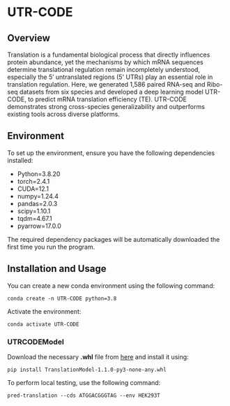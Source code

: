 # UTR-CODE

## Overview
Translation is a fundamental biological process that directly influences protein abundance, yet the mechanisms by which mRNA sequences determine translational regulation remain incompletely understood, especially the 5’ untranslated regions (5' UTRs) play an essential role in translation regulation. Here, we generated 1,586 paired RNA-seq and Ribo-seq datasets from six species and developed a deep learning model UTR-CODE, to predict mRNA translation efficiency (TE). UTR-CODE demonstrates strong cross-species generalizability and outperforms existing tools across diverse platforms. 

## Environment
To set up the environment, ensure you have the following dependencies installed:

- Python=3.8.20
- torch=2.4.1
- CUDA=12.1  
- numpy=1.24.4
- pandas=2.0.3  
- scipy=1.10.1
- tqdm=4.67.1 
- pyarrow=17.0.0 

The required dependency packages will be automatically downloaded the first time you run the program.

## **Installation and Usage**

You can create a new conda environment using the following command:

```
conda create -n UTR-CODE python=3.8
```

Activate the environment:

```
conda activate UTR-CODE
```

### **UTRCODEModel**

Download the necessary **.whl** file from [here](https://drive.google.com/file/d/19Yyl8uUbjQn0TAA4E52ZUGBd_pb_RyW8/view?usp=sharing) and install it using:

```
pip install TranslationModel-1.1.0-py3-none-any.whl
```

To perform local testing, use the following command:

```
pred-translation --cds ATGGACGGGTAG --env HEK293T
```

